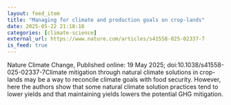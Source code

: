```yaml
---
layout: feed_item
title: "Managing for climate and production goals on crop-lands"
date: 2025-05-22 21:18:18
categories: [climate-science]
external_url: https://www.nature.com/articles/s41558-025-02337-7
is_feed: true
---
```


Nature Climate Change, Published online: 19 May 2025; doi:10.1038/s41558-025-02337-7Climate mitigation through natural climate solutions in crop-lands may be a way to reconcile climate goals with food security. However, here the authors show that some natural climate solution practices tend to lower yields and that maintaining yields lowers the potential GHG mitigation.

